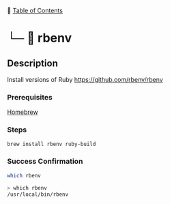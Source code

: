 📁 [Table of Contents](README.md#toc)
# └─ 📄 rbenv

## Description

Install versions of Ruby <https://github.com/rbenv/rbenv>

### Prerequisites

[Homebrew](homebrew.md)

### Steps

```sh
brew install rbenv ruby-build
```

### Success Confirmation

```sh
which rbenv
```

```sh
> which rbenv
/usr/local/bin/rbenv
```
